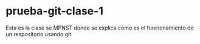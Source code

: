 # prueba-git-clase-1
Esta es la clase se MPNST donde se explica como es el funcionamiento de un respositorio usando git
